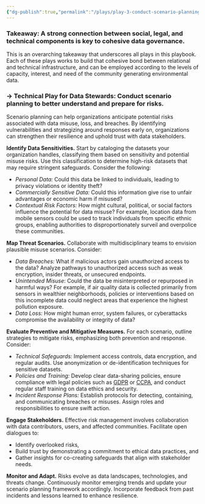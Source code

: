 ```yaml
---
{"dg-publish":true,"permalink":"/plays/play-3-conduct-scenario-planning-to-better-understand-and-prepare-for-risks/"}
---
```


### **Takeaway: A strong connection between social, legal, and technical components is key to cohesive data governance.** 
This is an overarching takeaway that underscores all plays in this playbook. Each of these plays works to build that cohesive bond between relational and technical infrastructure, and can be employed according to the levels of capacity, interest, and need of the community generating environmental data. 


### **→ Technical Play for Data Stewards: Conduct scenario planning to better understand and prepare for risks.**
Scenario planning can help organizations anticipate potential risks associated with data misuse, loss, and breaches. By identifying vulnerabilities and strategizing around responses early on, organizations can strengthen their resilience and uphold trust with data stakeholders. 

**Identify Data Sensitivities.** Start by cataloging the datasets your organization handles, classifying them based on sensitivity and potential misuse risks. Use this classification to determine high-risk datasets that may require stringent safeguards. Consider the following:

- *Personal Data:* Could this data be linked to individuals, leading to privacy violations or identity theft?
- *Commercially Sensitive Data:* Could this information give rise to unfair advantages or economic harm if misused?
- *Contextual Risk Factors:* How might cultural, political, or social factors influence the potential for data misuse? For example, location data from mobile sensors could be used to track individuals from specific ethnic groups, enabling authorities to disproportionately surveil and overpolice these communities. 

**Map Threat Scenarios.** Collaborate with multidisciplinary teams to envision plausible misuse scenarios. Consider:
- *Data Breaches:* What if malicious actors gain unauthorized access to the data? Analyze pathways to unauthorized access such as weak encryption, insider threats, or unsecured endpoints.
- *Unintended Misuse*: Could the data be misinterpreted or repurposed in harmful ways? For example, if air quality data is collected primarily from sensors in wealthier neighborhoods, policies or interventions based on this incomplete data could neglect areas that experience the highest pollution exposure. 
- *Data Loss:* How might human error, system failures, or cyberattacks compromise the availability or integrity of data?

**Evaluate Preventive and Mitigative Measures.** For each scenario, outline strategies to mitigate risks, emphasizing both prevention and response. Consider:
- *Technical Safeguards:* Implement access controls, data encryption, and regular audits. Use anonymization or de-identification techniques for sensitive datasets.
- *Policies and Training:* Develop clear data-sharing policies, ensure compliance with legal policies such as [GDPR](https://gdpr-info.eu/) or [CCPA](https://oag.ca.gov/privacy/ccpa), and conduct regular staff training on data ethics and security.
- *Incident Response Plans:* Establish protocols for detecting, containing, and communicating breaches or misuses. Assign roles and responsibilities to ensure swift action.

**Engage Stakeholders.** Effective risk management involves collaboration with data contributors, users, and affected communities. Facilitate open dialogues to:
- Identify overlooked risks,
- Build trust by demonstrating a commitment to ethical data practices, and
- Gather insights for co-creating safeguards that align with stakeholder needs.

**Monitor and Adapt.** Risks evolve as data landscapes, technologies, and threats change. Continuously monitor emerging trends and update your scenario planning framework accordingly. Incorporate feedback from past incidents and lessons learned to enhance resilience.
